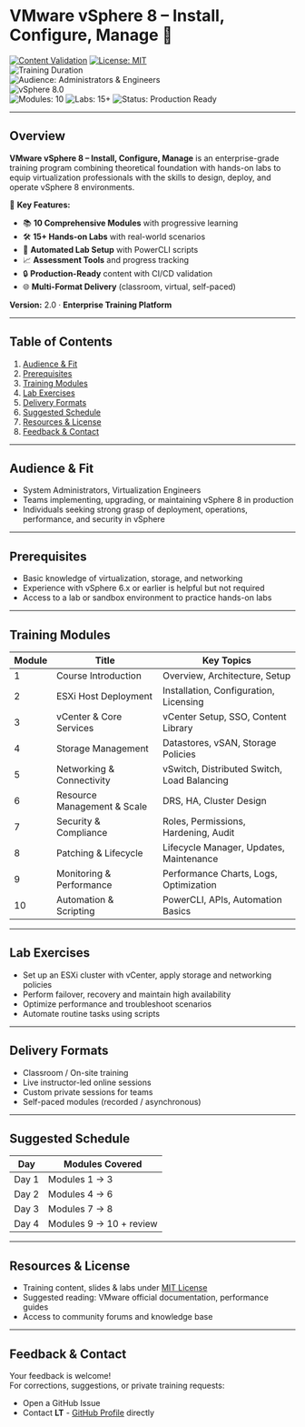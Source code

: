 # VMware vSphere 8 – Install, Configure, Manage 🔧

[![Content Validation](https://github.com/uldyssian-sh/vmware-vsphere-8-learn/actions/workflows/content-validation.yml/badge.svg)](https://github.com/uldyssian-sh/vmware-vsphere-8-learn/actions/workflows/content-validation.yml)
[![License: MIT](https://img.shields.io/badge/License-MIT-yellow.svg)](LICENSE)  
![Training Duration](https://img.shields.io/badge/Duration-5%20Days-blue)  
![Audience: Administrators & Engineers](https://img.shields.io/badge/Audience-Admins%20%7C%20Engineers-green)  
![vSphere 8.0](https://img.shields.io/badge/vSphere-8.0-orange)  
![Modules: 10](https://img.shields.io/badge/Modules-10-brightgreen)
![Labs: 15+](https://img.shields.io/badge/Labs-15+-blue)
![Status: Production Ready](https://img.shields.io/badge/Status-Production%20Ready-success)

---

## Overview

**VMware vSphere 8 – Install, Configure, Manage** is an enterprise-grade training program combining theoretical foundation with hands-on labs to equip virtualization professionals with the skills to design, deploy, and operate vSphere 8 environments.

🎯 **Key Features:**
- 📚 **10 Comprehensive Modules** with progressive learning
- 🛠️ **15+ Hands-on Labs** with real-world scenarios  
- 🤖 **Automated Lab Setup** with PowerCLI scripts
- 📈 **Assessment Tools** and progress tracking
- 🔒 **Production-Ready** content with CI/CD validation
- 🌐 **Multi-Format Delivery** (classroom, virtual, self-paced)

**Version:** 2.0 · **Enterprise Training Platform**

---

## Table of Contents

1. [Audience & Fit](#audience--fit)  
2. [Prerequisites](#prerequisites)  
3. [Training Modules](#training-modules)  
4. [Lab Exercises](#lab-exercises)  
5. [Delivery Formats](#delivery-formats)  
6. [Suggested Schedule](#suggested-schedule)  
7. [Resources & License](#resources--license)  
8. [Feedback & Contact](#feedback--contact)

---

## Audience & Fit

- System Administrators, Virtualization Engineers  
- Teams implementing, upgrading, or maintaining vSphere 8 in production  
- Individuals seeking strong grasp of deployment, operations, performance, and security in vSphere  

---

## Prerequisites

- Basic knowledge of virtualization, storage, and networking  
- Experience with vSphere 6.x or earlier is helpful but not required  
- Access to a lab or sandbox environment to practice hands-on labs  

---

## Training Modules

| Module | Title                         | Key Topics |
|--------|-------------------------------|------------|
| 1      | Course Introduction           | Overview, Architecture, Setup |
| 2      | ESXi Host Deployment          | Installation, Configuration, Licensing |
| 3      | vCenter & Core Services       | vCenter Setup, SSO, Content Library |
| 4      | Storage Management            | Datastores, vSAN, Storage Policies |
| 5      | Networking & Connectivity     | vSwitch, Distributed Switch, Load Balancing |
| 6      | Resource Management & Scale   | DRS, HA, Cluster Design |
| 7      | Security & Compliance         | Roles, Permissions, Hardening, Audit |
| 8      | Patching & Lifecycle          | Lifecycle Manager, Updates, Maintenance |
| 9      | Monitoring & Performance      | Performance Charts, Logs, Optimization |
| 10     | Automation & Scripting        | PowerCLI, APIs, Automation Basics |

---

## Lab Exercises

- Set up an ESXi cluster with vCenter, apply storage and networking policies  
- Perform failover, recovery and maintain high availability  
- Optimize performance and troubleshoot scenarios  
- Automate routine tasks using scripts  

---

## Delivery Formats

- Classroom / On-site training  
- Live instructor-led online sessions  
- Custom private sessions for teams  
- Self-paced modules (recorded / asynchronous)  

---

## Suggested Schedule

| Day   | Modules Covered           |
|-------|---------------------------|
| Day 1 | Modules 1 → 3             |
| Day 2 | Modules 4 → 6             |
| Day 3 | Modules 7 → 8             |
| Day 4 | Modules 9 → 10 + review   |

---

## Resources & License

- Training content, slides & labs under [MIT License](LICENSE)  
- Suggested reading: VMware official documentation, performance guides  
- Access to community forums and knowledge base  

---

## Feedback & Contact

Your feedback is welcome!  
For corrections, suggestions, or private training requests:  
- Open a GitHub Issue  
- Contact **LT** - [GitHub Profile](https://github.com/uldyssian-sh) directly  

